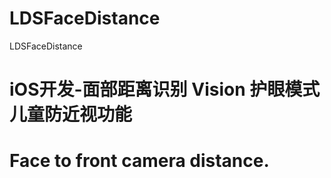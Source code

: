 # LDSFaceDistance
LDSFaceDistance

# iOS开发-面部距离识别 Vision 护眼模式 儿童防近视功能

# Face to front camera distance.
